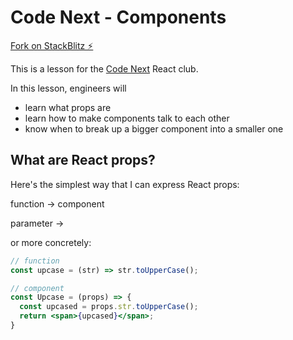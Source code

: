# Code Next - Components

[Fork on StackBlitz ⚡️](https://stackblitz.com/fork/code-next-components)

This is a lesson for the [Code Next](https://codenext.withgoogle.com/) React club.

In this lesson, engineers will

- learn what props are
- learn how to make components talk to each other
- know when to break up a bigger component into a smaller one

## What are React props?

Here's the simplest way that I can express React props:

function -> component

parameter -> 

or more concretely:

```jsx
// function
const upcase = (str) => str.toUpperCase();

// component
const Upcase = (props) => {
  const upcased = props.str.toUpperCase();
  return <span>{upcased}</span>;
}
```
